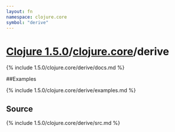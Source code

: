 ```yaml
---
layout: fn
namespace: clojure.core
symbol: "derive"
---
```


# [Clojure 1.5.0](../../)/[clojure.core](../)/derive

{% include 1.5.0/clojure.core/derive/docs.md %}

##Examples

{% include 1.5.0/clojure.core/derive/examples.md %}
## Source
{% include 1.5.0/clojure.core/derive/src.md %}

